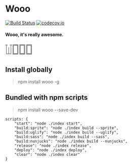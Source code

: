# Wooo

[![Build Status](https://travis-ci.org/keelii/wo.svg?branch=master)](https://travis-ci.org/keelii/wo)
[![codecov.io](https://codecov.io/github/keelii/wo/coverage.svg?branch=master)](https://codecov.io/github/keelii/wo?branch=master)

#### Wooo, it's really awesome.

```
┬ ┬╔═╗╔═╗╔═╗
│││║ ║║ ║║ ║
└┴┘╚═╝╚═╝╚═╝
```
## Install globally

> npm install wooo -g

## Bundled with npm scripts

> npm install wooo --save-dev

```
scripts: {
    "start": "node ./index start",
    "build:sprite": "node ./index build --sprite",
    "build:uglify": "node ./index build --uglify",
    "build:sass": "node ./index build --sass",
    "build:nunjucks": "node ./index build --nunjucks",
    "release": "node ./index release",
    "deploy": "node ./index deploy",
    "clear": "node ./index clear"
}
```